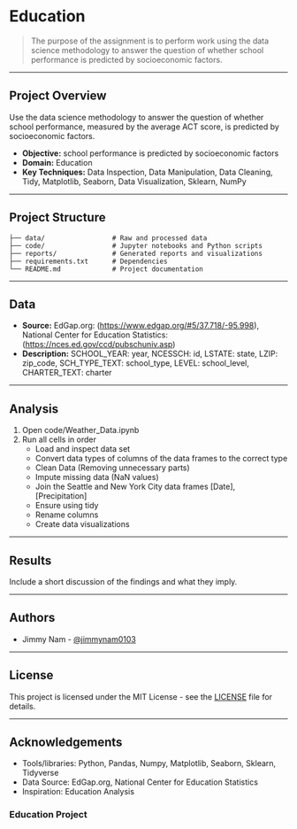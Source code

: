 # Education

> The purpose of the assignment is to perform work using the data science methodology to answer the question of whether school performance is predicted by socioeconomic factors.
---

## Project Overview

Use the data science methodology to answer the question of whether school performance, measured by the average ACT score, is predicted by socioeconomic factors.

- **Objective:** school performance is predicted by socioeconomic factors
- **Domain:** Education
- **Key Techniques:** Data Inspection, Data Manipulation, Data Cleaning, Tidy, Matplotlib, Seaborn, Data Visualization, Sklearn, NumPy

---

## Project Structure

```
├── data/                 # Raw and processed data
├── code/                 # Jupyter notebooks and Python scripts
├── reports/              # Generated reports and visualizations
├── requirements.txt      # Dependencies
└── README.md             # Project documentation
```

---

## Data

- **Source:** EdGap.org: (https://www.edgap.org/#5/37.718/-95.998), National Center for Education Statistics: (https://nces.ed.gov/ccd/pubschuniv.asp)
- **Description:** SCHOOL_YEAR: year, NCESSCH: id, LSTATE: state, LZIP: zip_code, SCH_TYPE_TEXT: school_type, LEVEL: school_level, CHARTER_TEXT: charter

---

## Analysis
1. Open code/Weather_Data.ipynb
2. Run all cells in order
    - Load and inspect data set
    - Convert data types of columns of the data frames to the correct type
    - Clean Data (Removing unnecessary parts)
    - Impute missing data (NaN values)
    - Join the Seattle and New York City data frames [Date], [Precipitation]
    - Ensure using tidy
    - Rename columns
    - Create data visualizations 

---

## Results

Include a short discussion of the findings and what they imply.

---

## Authors

- Jimmy Nam - [@jimmynam0103](https://github.com/Jimmynam0103/Education)

---

## License

This project is licensed under the MIT License - see the [LICENSE](LICENSE) file for details.

---

## Acknowledgements

- Tools/libraries: Python, Pandas, Numpy, Matplotlib, Seaborn, Sklearn, Tidyverse
- Data Source: EdGap.org, National Center for Education Statistics
- Inspiration: Education Analysis

### Education Project